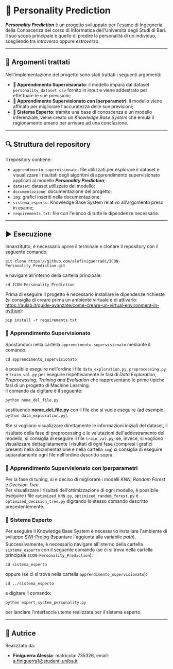 # 👥 Personality Prediction
***Personality Prediction*** è un progetto sviluppato per l'esame di Ingegneria della Conoscenza del corso di Informatica dell'Università degli Studi di Bari.  
Il suo scopo principale è quello di predire la personalità di un individuo, scegliendo tra *introverso* oppure *estroverso*.

---

## 🧠 Argomenti trattati
Nell'implementazione del progetto sono stati trattati i seguenti argomenti:
- **📘 Apprendimento Supervisionato**: il modello impara dal dataset ```personality_dataset.csv``` fornito in input e viene addestrato per effettuare le sue previsioni;
- **📗 Apprendimento Supervisionato con Iperparametri**: il modello viene affinato per migliorare l'accuratezza delle sue previsioni;
- **📕 Sistema Esperto**: tramite una base di conoscenza e un modello inferenziale, viene creato un *Knowledge Base System* che emula il ragionamento umano per arrivare ad una conclusione.

---

## 🔍 Struttura del repository
Il repository contiene:
- ```apprendimento_supervisionato```: file utilizzati per esplorare il dataset e visualizzare i risultati degli algoritmi di apprendimento supervisionato applicati al modello ***Personality Prediction***;
- ```dataset```: dataset utilizzato dal modello;
- ```documentazione```: documentazione del progetto;
- ```img```: grafici inseriti nella documentazione;
- ```sistema_esperto```: Knowledge Base System relativo all'argomento preso in esame;
- ```requirements.txt```: file con l'elenco di tutte le dipendenze necessarie.

---

## ▶️ Esecuzione
Innanzitutto, è necessario aprire il terminale e clonare il repository con il seguente comando:  

    git clone https://github.com/alefiniguerra01/ICON-Personality_Prediction.git

e navigare all'interno della cartella principale:

    cd ICON-Personality_Prediction

Prima di eseguire il progetto è necessario installare le dipendenze richieste (si consiglia di creare prima un ambiente virtuale e di attivarlo: https://aulab.it/guide-avanzate/come-creare-un-virtual-environment-in-python):

    pip install -r requirements.txt

### 📍 Apprendimento Supervisionato
Spostandoci nella cartella ```apprendimento supervisionato``` mediante il comando:

    cd apprendimento_supervisionato

è possibile eseguire nell'ordine i file ```data_exploration.py```, ```preprocessing.py``` e ```train_val.py``` per eseguire rispettivamente le fasi di *Data Exploration*, *Preprocessing*, *Training and Evaluation* che rappresentano le prime tipiche fasi di un progetto di Machine Learning.  
Il comando da digitare è il seguente:

    python nome_del_file.py

sostituendo **nome_del_file.py** con il file che si vuole eseguire (ad esempio: ```python data_exploration.py```).

❗️Se si vogliono visualizzare direttamente le informazioni iniziali del dataset, il risultato della fase di preprocessing e le valutazioni dell'addestramento del modello, si consiglia di eseguire il file ```train_val.py```; se, invece, si vogliono visualizzare dettagliatamente i risultati di ogni fase (compresi i grafici presenti nella documentazione e nella cartella ```img```) si consiglia di eseguire separatamente ogni file nell'ordine descritto sopra.

### 📍 Apprendimento Supervisionato con Iperparametri
Per la fase di tuning, si è deciso di migliorare i modelli *KNN*, *Random Forest* e *Decision Tree*.  
Per visualizzare i risultati dell'ottimizzazione di ogni modello, è possibile eseguire i file ```optimized_KNN.py```, ```optimized_random_forest.py``` e ```optimized_decision_tree.py``` digitando lo stesso comando descritto precedentemente.

### 📍 Sistema Esperto
Per eseguire il Knowledge Base System è necessario installare l'ambiente di sviluppo [SWI-Prolog](https://www.swi-prolog.org/download/devel) (❗️spuntare l'aggiunta alla variabile *path*).  
Successivamente, è necessario navigare all'interno della cartella ```sistema_esperto``` con il seguente comando (se ci si trova nella cartella principale ```ICON-Personality_Prediction```):

    cd sistema_esperto

oppure (se ci si trova nella cartella ```apprendimento_supervisionato```):

    cd ../sistema_esperto

e digitare il comando:

    python expert_system_personality.py

per lanciare l'interfaccia utente realizzata per il sistema esperto.

---

## 👤 Autrice
Realizzato da:
- **Finiguerra Alessia**: matricola: 735326, email: a.finiguerra1@studenti.uniba.it
